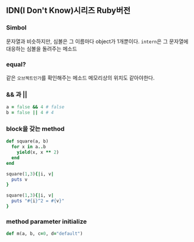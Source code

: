 ## IDN(I Don't Know)시리즈 Ruby버전

### Simbol

문자열과 비슷하지만, 심볼은 그 이름마다 object가 1개뿐이다.
`intern`은 그 문자열에 대응하는 심볼을 돌려주는 메소드

### equal?

같은 `오브젝트인가`를 확인해주는 메소드
메모리상의 위치도 같아야한다.

### \&\& 과 \|\|

```ruby
a = false && 4 # false
b = false || 4 # 4
```

### block을 갖는 method

```ruby
def square(a, b)
  for x in a..b
    yield(x, x ** 2)
  end
end

square(1,3){|i, v|
  puts v
}

square(1,3){|i, v|
  puts "#{i}^2 = #{v}"
}
```

### method parameter initialize

```ruby
def m(a, b, c=0, d="default")
```
